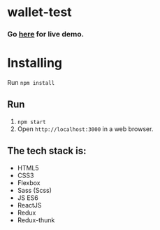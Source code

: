 # wallet-test

### Go **[here](https://sharp-johnson-8bcc7a.netlify.app/)** for live demo.

# Installing

Run `npm install`

## Run

1. `npm start`
2. Open `http://localhost:3000` in a web browser.

## The tech stack is:
+ HTML5
+ CSS3
+ Flexbox
+ Sass (Scss)
+ JS ES6
+ ReactJS
+ Redux
+ Redux-thunk

